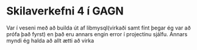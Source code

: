 # Skilaverkefni 4 í GAGN

Var í veseni með að builda út af libmysql(virkaði samt fínt þegar ég var að prófa það fyrst) en það eru annars engin error í projectinu sjálfu.  Annars myndi ég halda að allt ætti að virka
